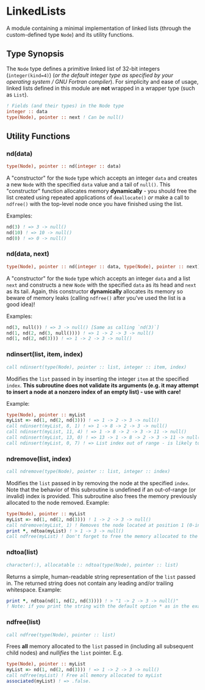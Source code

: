 # LinkedLists

A module containing a minimal implementation of linked lists (through the custom-defined type `Node`) and its utility functions.

## Type Synopsis

The `Node` type defines a primitive linked list of 32-bit integers (`integer(kind=4)`) (*or the default integer type as specified by your operating system / GNU Fortran compiler*).  For simplicity and ease of usage, linked lists defined in this module are **not** wrapped in a wrapper type (such as `List`).

```fortran
! Fields (and their types) in the Node type
integer :: data
type(Node), pointer :: next ! Can be null()
```

## Utility Functions

### nd(data)

```fortran
type(Node), pointer :: nd(integer :: data)
```

A "constructor" for the `Node` type which accepts an integer `data` and creates a new `Node` with the specified `data` value and a tail of `null()`.  This "constructor" function allocates memory **dynamically** - you should free the list created using repeated applications of `deallocate()` *or* make a call to `ndfree()` with the top-level node once you have finished using the list.

Examples:

```fortran
nd(3) ! => 3 -> null()
nd(10) ! => 10 -> null()
nd(0) ! => 0 -> null()
```

### nd(data, next)

```fortran
type(Node), pointer :: nd(integer :: data, type(Node), pointer :: next)
```

A "constructor" for the `Node` type which accepts an integer `data` and a list `next` and constructs a new `Node` with the specified `data` as its head and `next` as its tail.  Again, this constructor **dynamically** allocates its memory so beware of memory leaks (calling `ndfree()` after you've used the list is a good idea)!

Examples:

```fortran
nd(3, null()) ! => 3 -> null() [Same as calling `nd(3)`]
nd(1, nd(2, nd(3, null()))) ! => 1 -> 2 -> 3 -> null()
nd(1, nd(2, nd(3))) ! => 1 -> 2 -> 3 -> null()
```

### ndinsert(list, item, index)

```fortran
call ndinsert(type(Node), pointer :: list, integer :: item, index)
```

Modifies the `list` passed in by inserting the integer `item` at the specified `index`.  **This subroutine does not validate its arguments (e.g. it may attempt to insert a node at a nonzero index of an empty list) - use with care!**

Example:

```fortran
type(Node), pointer :: myList
myList => nd(1, nd(2, nd(3))) ! => 1 -> 2 -> 3 -> null()
call ndinsert(myList, 8, 1) ! => 1 -> 8 -> 2 -> 3 -> null()
call ndinsert(myList, 11, 4) ! => 1 -> 8 -> 2 -> 3 -> 11 -> null()
call ndinsert(myList, 13, 0) ! => 13 -> 1 -> 8 -> 2 -> 3 -> 11 -> null()
call ndinsert(myList, 0, 7) ! => List index out of range - is likely to cause a program crash
```

### ndremove(list, index)

```fortran
call ndremove(type(Node), pointer :: list, integer :: index)
```

Modifies the `list` passed in by removing the node at the specified `index`.  Note that the behavior of this subroutine is undefined if an out-of-range (or invalid) index is provided.  This subroutine also frees the memory previously allocated to the node removed.  Example:

```fortran
type(Node), pointer :: myList
myList => nd(1, nd(2, nd(3))) ! 1 -> 2 -> 3 -> null()
call ndremove(myList, 1) ! Removes the node located at position 1 (0-indexed)
print *, ndtoa(myList) ! > 1 -> 3 -> null()
call ndfree(myList) ! Don't forget to free the memory allocated to the list afterwards ;)
```

### ndtoa(list)

```fortran
character(:), allocatable :: ndtoa(type(Node), pointer :: list)
```

Returns a simple, human-readable string representation of the `list` passed in.  The returned string does not contain any leading and/or trailing whitespace.  Example:

```fortran
print *, ndtoa(nd(1, nd(2, nd(3)))) ! > "1 -> 2 -> 3 -> null()"
! Note: if you print the string with the default option * as in the example above, the linked list may be displayed with leading and/or trailing whitespace (due to how Fortran works).
```

### ndfree(list)

```fortran
call ndfree(type(Node), pointer :: list)
```

Frees **all** memory allocated to the `list` passed in (including all subsequent child nodes) and *nullifies* the `list` pointer.  E.g.

```fortran
type(Node), pointer :: myList
myList => nd(1, nd(2, nd(3))) ! => 1 -> 2 -> 3 -> null()
call ndfree(myList) ! Free all memory allocated to myList
associated(myList) ! => .false.
```
